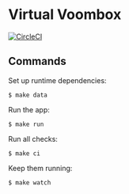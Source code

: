 # Virtual Voombox

[![CircleCI](https://circleci.com/gh/jacebrowning/virtualboombox.svg?style=svg&circle-token=92032958f05ea658f14e61566e0df8d855a2f8a3)](https://circleci.com/gh/jacebrowning/virtualboombox)

## Commands

Set up runtime dependencies:

```
$ make data
```

Run the app:

```
$ make run
```

Run all checks:

```
$ make ci
```

Keep them running:

```
$ make watch
```
